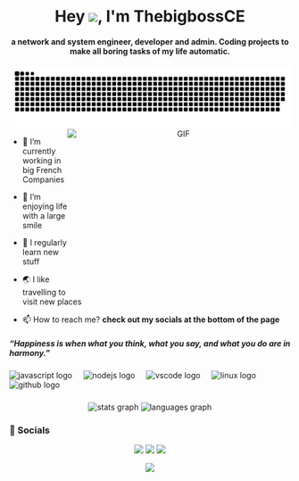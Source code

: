 <div align="center">
<h1 align="center">Hey <img width="35" src="https://media.tenor.com/SNL9_xhZl9oAAAAi/waving-hand-joypixels.gif">, I'm ThebigbossCE</h1>
<h4 align="center">a network and system engineer, developer and admin. Coding projects to make all boring tasks of my life automatic.</h4>
</div>

<div align="center">
  <a href="https://github.com/ThebigbossCE">
  <img  src="https://github.com/ThebigbossCE/ThebigbossCE/blob/main/grid-snake.svg"
       alt="snake" /></a>
</div>

<a target="_blank" align="center">
  <img align="right" top="500" height="300" width="400" alt="GIF" src="https://media.giphy.com/media/SWoSkN6DxTszqIKEqv/giphy.gif">
</a>

- 🔭 I’m currently working in big French Companies

- 🌱 I’m enjoying life with a large smile

- 📝 I regularly learn new stuff

- 🌏 I like travelling to visit new places

- 📫 How to reach me? **check out my socials at the bottom of the page**

<h5>“Happiness is when what you think, what you say, and what you do are in harmony.”</h5> 

<div align="left">
  <img src="https://cdn.jsdelivr.net/gh/devicons/devicon/icons/javascript/javascript-original.svg" height="40" alt="javascript logo"  />
  <img width="12" />
  <img src="https://cdn.jsdelivr.net/gh/devicons/devicon/icons/nodejs/nodejs-original.svg" height="40" alt="nodejs logo"  />
  <img width="12" />
  <img src="https://cdn.jsdelivr.net/gh/devicons/devicon/icons/vscode/vscode-original.svg" height="40" alt="vscode logo"  />
  <img width="12" />
  <img src="https://cdn.jsdelivr.net/gh/devicons/devicon/icons/linux/linux-original.svg" height="40" alt="linux logo"  />
  <img width="12" />
  <img src="https://cdn.jsdelivr.net/gh/devicons/devicon/icons/github/github-original.svg" height="40" alt="github logo"  />
</div>

###

<div align="center">
  <img src="https://github-readme-stats.vercel.app/api?username=thebigbossce&hide_title=false&hide_rank=false&show_icons=true&include_all_commits=true&count_private=true&disable_animations=false&theme=dracula&locale=en&hide_border=false&order=1" height="150" alt="stats graph"  />
  <img src="https://github-readme-stats.vercel.app/api/top-langs?username=thebigbossce&locale=en&hide_title=false&layout=compact&card_width=320&langs_count=5&theme=dracula&hide_border=false&order=2" height="150" alt="languages graph"  />
</div>

###

### 🔗 Socials

<p align="center">
  <a href="https://twitch.tv/thebigbossce"><img src="https://img.shields.io/badge/Twitch-9146FF?style=for-the-badge&logo=twitch&logoColor=white" /></a>
  <a href="https://www.youtube.com/@thebigbossce"><img src="https://img.shields.io/badge/YouTube-FF0000?style=for-the-badge&logo=youtube&logoColor=white" /></a>
  <a href="https://discord.gg/7RgaKwUnyM"><img src="https://img.shields.io/badge/TikTok-000000?style=for-the-badge&logo=discord&logoColor=white" /></a>
</p>

<div align="center">
  <img src="https://profile-counter.glitch.me/thebigbossce/count.svg?"  />
</div>

###


<!---
ThebigbossCE/ThebigbossCE is a ✨ special ✨ repository because its `README.md` (this file) appears on your GitHub profile.
You can click the Preview link to take a look at your changes.
--->

